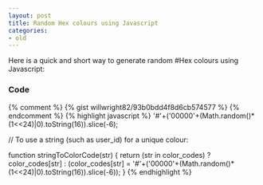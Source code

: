 ```yaml
---
layout: post
title: Random Hex colours using Javascript
categories:
- old
---
```


Here is a quick and short way to generate random #Hex colours using Javascript:

### Code
{% comment %}
{% gist willwright82/93b0bdd4f8d6cb574577 %}
{% endcomment %}
{% highlight javascript %}
'#'+('00000'+(Math.random()*(1<<24)|0).toString(16)).slice(-6);

// To use a string (such as user_id) for a unique colour:

function stringToColorCode(str) {
    return (str in color_codes) ? color_codes[str] : (color_codes[str] = '#'+('00000'+(Math.random()*(1<<24)|0).toString(16)).slice(-6));
}
{% endhighlight %}
